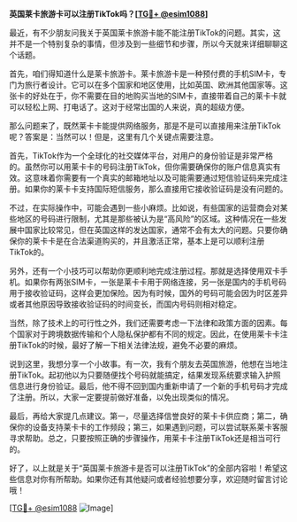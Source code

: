**英国莱卡旅游卡可以注册TikTok吗？[[TG💪+ @esim1088](https://t.me/s/esim1088)]**

最近，有不少朋友问我关于英国莱卡旅游卡能不能注册TikTok的问题。其实，这并不是一个特别复杂的事情，但涉及到一些细节和步骤，所以今天就来详细聊聊这个话题。

首先，咱们得知道什么是莱卡旅游卡。莱卡旅游卡是一种预付费的手机SIM卡，专门为旅行者设计。它可以在多个国家和地区使用，比如英国、欧洲其他国家等。这张卡的好处在于，你不需要在目的地购买当地的SIM卡，直接带着自己的莱卡卡就可以轻松上网、打电话了。这对于经常出国的人来说，真的超级方便。

那么问题来了，既然莱卡卡能提供网络服务，那是不是可以直接用来注册TikTok呢？答案是：当然可以！但是，这里有几个关键点需要注意。

首先，TikTok作为一个全球化的社交媒体平台，对用户的身份验证是非常严格的。虽然你可以用莱卡卡的号码注册TikTok，但你需要确保你的账户信息真实有效。这意味着你需要有一个真实的邮箱地址以及可能需要通过短信验证码来完成注册。如果你的莱卡卡支持国际短信服务，那么直接用它接收验证码是没有问题的。

不过，在实际操作中，可能会遇到一些小麻烦。比如说，有些国家的运营商会对某些地区的号码进行限制，尤其是那些被认为是“高风险”的区域。这种情况在一些发展中国家比较常见，但在英国这样的发达国家，通常不会有太大的问题。只要你确保你的莱卡卡是在合法渠道购买的，并且激活正常，基本上是可以顺利注册TikTok的。

另外，还有一个小技巧可以帮助你更顺利地完成注册过程。那就是选择使用双卡手机。如果你有两张SIM卡，一张是莱卡卡用于网络连接，另一张是国内的手机号码用于接收验证码，这样会更加保险。因为有时候，国外的号码可能会因为时区差异或者其他原因导致接收验证码的时间变长，而国内号码则相对稳定。

当然，除了技术上的可行性之外，我们还需要考虑一下法律和政策方面的因素。每个国家对于跨境数据传输和个人隐私保护都有不同的规定。因此，在使用莱卡卡注册TikTok的时候，最好了解一下相关法律法规，避免不必要的麻烦。

说到这里，我想分享一个小故事。有一次，我有个朋友去英国旅游，他想在当地注册TikTok。起初他以为只要随便找个号码就能搞定，结果发现系统要求输入护照信息进行身份验证。最后，他不得不回到国内重新申请了一个新的手机号码才完成了注册。所以，大家一定要提前做好准备，以免出现类似的情况。

最后，再给大家提几点建议。第一，尽量选择信誉良好的莱卡卡供应商；第二，确保你的设备支持莱卡卡的工作频段；第三，如果遇到问题，可以尝试联系莱卡客服寻求帮助。总之，只要按照正确的步骤操作，用莱卡卡注册TikTok还是相当可行的。

好了，以上就是关于“英国莱卡旅游卡是否可以注册TikTok”的全部内容啦！希望这些信息对你有所帮助。如果你还有其他疑问或者经验想要分享，欢迎随时留言讨论哦！

[[TG💪+ @esim1088](https://t.me/s/esim1088) ![Image](https://i.postimg.cc/4NQfJmqS/Snipaste-2025-05-13-00-14-12.png)]